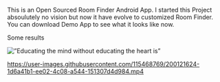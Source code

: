 This is an Open Sourced Room Finder Android App. I started this Project absoulutely no vision but now it have evolve to customized Room Finder. 
You can download Demo App to see what it looks like now.


Some results





![”Educating the mind without educating the heart is”](https://user-images.githubusercontent.com/115468769/203025689-5c48b852-5868-4b5f-a3f5-4f6569993d74.png)



https://user-images.githubusercontent.com/115468769/200121624-1d6a41b1-ee02-4c08-a544-151307d4d984.mp4

